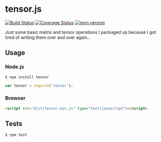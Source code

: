 tensor.js
=========

[![Build Status](https://travis-ci.org/tinybike/tensor.js.svg)](https://travis-ci.org/tinybike/tensor.js)
[![Coverage Status](https://coveralls.io/repos/tinybike/tensor.js/badge.svg?branch=master&service=github)](https://coveralls.io/github/tinybike/tensor.js?branch=master)
[![npm version](https://badge.fury.io/js/tensor.svg)](https://badge.fury.io/js/tensor)

Just some basic matrix and tensor operations I packaged up because I got tired of writing them over and over again...

Usage
-----

### Node.js

    $ npm install tensor

```javascript
var tensor = require('tensor');
```

### Browser

```html
<script src="dist/tensor.min.js" type="text/javascript"></script>
```

Tests
-----

    $ npm test

